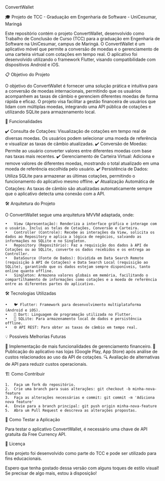  ConvertWallet

🎓 Projeto de TCC - Graduação em Engenharia de Software - UniCesumar, Maringá

Este repositório contém o projeto ConvertWallet, desenvolvido como Trabalho de Conclusão de Curso (TCC) para a graduação em Engenharia de Software na UniCesumar, campus de Maringá. O ConvertWallet é um aplicativo móvel que permite a conversão de moedas e o gerenciamento de uma carteira virtual com cotações em tempo real. O aplicativo foi desenvolvido utilizando o framework Flutter, visando compatibilidade com dispositivos Android e iOS.

📋 Objetivo do Projeto

O objetivo do ConvertWallet é fornecer uma solução prática e intuitiva para a conversão de moedas internacionais, permitindo que os usuários acompanhem as taxas de câmbio e gerenciem diferentes moedas de forma rápida e eficaz. O projeto visa facilitar a gestão financeira de usuários que lidam com múltiplas moedas, integrando uma API pública de cotações e utilizando SQLite para armazenamento local.

🚀 Funcionalidades

✔️ Consulta de Cotações: Visualização de cotações em tempo real de diversas moedas. Os usuários podem selecionar uma moeda de referência e visualizar as taxas de câmbio atualizadas.
✔️ Conversão de Moedas: Permite ao usuário converter valores entre diferentes moedas com base nas taxas mais recentes.
✔️ Gerenciamento de Carteira Virtual: Adiciona e remove valores de diferentes moedas, mostrando o total atualizado em uma moeda de referência escolhida pelo usuário.
✔️ Persistência de Dados: Utiliza SQLite para armazenar as últimas cotações, permitindo o funcionamento do aplicativo mesmo offline.
✔️ Atualização Automática de Cotações: As taxas de câmbio são atualizadas automaticamente sempre que o aplicativo detecta uma conexão com a API.

🛠️ Arquitetura do Projeto

O ConvertWallet segue uma arquitetura MVVM adaptada, onde:

	•	View (Apresentação): Renderiza a interface gráfica e interage com o usuário. Inclui as telas de Cotações, Conversão e Carteira.
	•	Controller (Controle): Recebe as interações da View, solicita os dados ao Repository e aplica a lógica de negócios, salvando as informações no SQLite e no Singleton.
	•	Repository (Repositório): Faz a requisição dos dados à API de Cotações ou ao SQLite, converte os dados recebidos e os entrega ao Controller.
	•	DataSource (Fonte de Dados): Dividida em Data Search Remote (requisição à API de Cotações) e Data Search Local (requisição ao SQLite), garantindo que os dados estejam sempre disponíveis, tanto online quanto offline.
	•	Singleton: Armazena valores globais em memória, facilitando o compartilhamento de informações como cotações e a moeda de referência entre as diferentes partes do aplicativo.

🛠️ Tecnologias Utilizadas

	•	🐦 Flutter: Framework para desenvolvimento multiplataforma (Android e iOS).
	•	🎯 Dart: Linguagem de programação utilizada no Flutter.
	•	💾 SQLite: Para armazenamento local de dados e persistência offline.
	•	🌐 API REST: Para obter as taxas de câmbio em tempo real.

💡 Possíveis Melhorias Futuras

🔧 Implementação de mais funcionalidades de gerenciamento financeiro.
🚀 Publicação do aplicativo nas lojas (Google Play, App Store) após análise de custos relacionados ao uso da API de cotações.
🔍 Avaliação de alternativas de API para reduzir custos operacionais.

🏗️ Como Contribuir

	1.	Faça um fork do repositório.
	2.	Crie uma branch para suas alterações: git checkout -b minha-nova-feature
	3.	Faça as alterações necessárias e commit: git commit -m 'Adiciona nova feature'
	4.	Envie para a branch principal: git push origin minha-nova-feature
	5.	Abra um Pull Request e descreva as alterações propostas.
 
🧪 Como Testar a Aplicação

Para testar o aplicativo ConvertWallet, é necessário uma chave de API gratuita da Free Currency API. 

📜 Licença

Este projeto foi desenvolvido como parte do TCC e pode ser utilizado para fins educacionais.

Espero que tenha gostado dessa versão com alguns toques de estilo visual! Se precisar de algo mais, estou à disposição!
